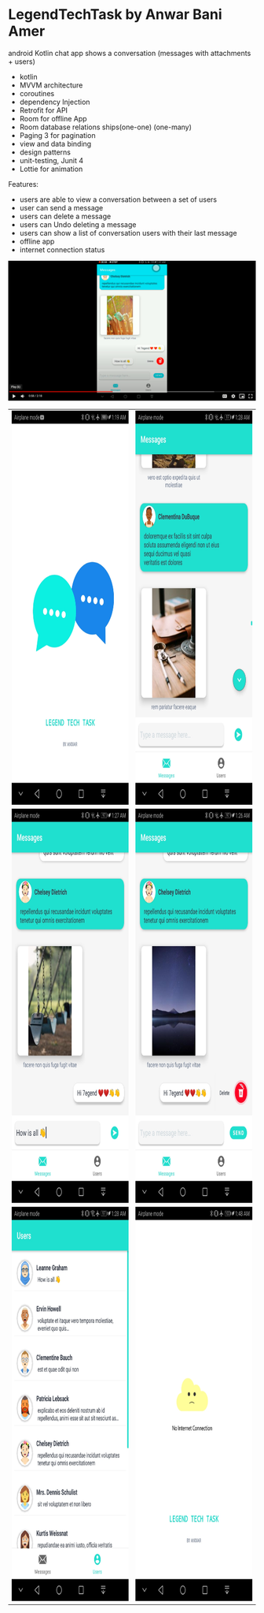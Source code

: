 # LegendTechTask by Anwar Bani Amer
android Kotlin chat app shows a conversation (messages with attachments + users)

- kotlin
- MVVM architecture
- coroutines
- dependency Injection
- Retrofit for API 
- Room for offline App
- Room database relations ships(one-one) (one-many)
- Paging 3 for pagination
- view and data binding
- design patterns
- unit-testing, Junit 4
- Lottie for animation

Features:
- users are able to view a conversation between a set of users
- user can send a message
- users can delete a message
- users can Undo deleting a message
- users can show a list of conversation users with their last message
- offline app
- internet connection status

[![LegendTechTask ](screenshots/Capture.PNG)](https://www.youtube.com/watch?v=5O56KZe3iJU "LegendTechTask by Anwar Bani Amer")



<table>
  <tr>
    <td><img src="screenshots/Screenshot_20220120-011903.jpg" width=400 height=800></td>
    <td><img src="screenshots/Screenshot_20220120-012847.jpg" width=400 height=800></td>
  </tr>
  <tr>
    <td><img src="screenshots/Screenshot_20220120-012735.jpg" width=400 height=800></td>
    <td><img src="screenshots/Screenshot_20220120-012645.jpg" width=400 height=800></td>
  </tr>
  <tr>
    <td><img src="screenshots/Screenshot_20220120-012853.jpg" width=400 height=800></td>
    <td><img src="screenshots/Screenshot_20220120-014840.jpg" width=400 height=800></td>
  </tr>
 </table>
